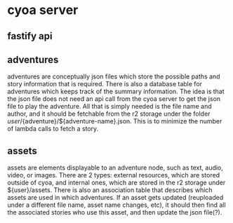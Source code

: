 # cyoa server

## fastify api

## adventures

adventures are conceptually json files which store the possible paths and story information that is required. There is also a database table for adventures which keeps track of the summary information. The idea is that the json file does not need an api call from the cyoa server to get the json file to play the adventure. All that is simply needed is the file name and author, and it should be fetchable from the r2 storage under the folder ${user}/${adventure}/${adventure-name}.json. This is to minimize the number of lambda calls to fetch a story.

## assets

assets are elements displayable to an adventure node, such as text, audio, video, or images. There are 2 types: external resources, which are stored outside of cyoa, and internal ones, which are stored in the r2 storage under ${user}/assets. There is also an association table that describes which assets are used in which adventures. If an asset gets updated (reuploaded under a different file name, asset name changes, etc), it should then find all the associated stories who use this asset, and then update the json file(?).
